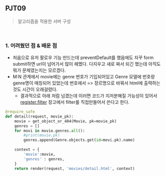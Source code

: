 ## PJT09

> 알고리즘을 적용한 서버 구성
>

<br>

### 1. 어려웠던 점 & 배운 점

- 처음으로 유저 팔로우 기능 만드는데 preventDefault를 했음에도 자꾸 form submit하면 url이 넘어가서 많이 헤멨다. 다지우고 새로 짜서 되긴 했는데 아직도 뭐가 문제였는지는 모르겠다. 
- M:N 관계에서 movie에는 genre 번호가 기입되어있고 Genre 모델에 번호랑 genre명이 매칭되어 있었는데 번호에서 => 장르명으로 바꿔서 html에 출력하는 것도 시간이 오래걸렸다.
  - 결과적으로 아래 처럼 넘겼는데 이러면 코드가 지저분해질 가능성이 있어서
    [register.filter](https://docs.djangoproject.com/ko/4.0/howto/custom-template-tags/) 장고에서 filter를 직접만들어서 쓴다고 한다.


```python
@require_safe
def detail(request, movie_pk):
    movie = get_object_or_404(Movie, pk=movie_pk)
    genres = []
    for movi in movie.genres.all():
        #print(movie.pk)
        genres.append(Genre.objects.get(id=movi.pk).name)     
        
    context = {
        'movie':movie, 
        'genres' : genres,
    }
    return render(request, 'movies/detail.html', context)
```

